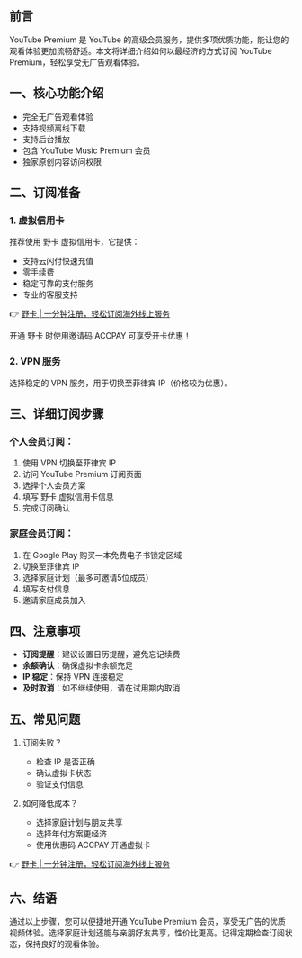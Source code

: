 ## 前言

YouTube Premium 是 YouTube 的高级会员服务，提供多项优质功能，能让您的观看体验更加流畅舒适。本文将详细介绍如何以最经济的方式订阅 YouTube Premium，轻松享受无广告观看体验。

## 一、核心功能介绍

- 完全无广告观看体验
- 支持视频离线下载
- 支持后台播放
- 包含 YouTube Music Premium 会员
- 独家原创内容访问权限

## 二、订阅准备

### 1. 虚拟信用卡

推荐使用 野卡 虚拟信用卡，它提供：
- 支持云闪付快速充值
- 零手续费
- 稳定可靠的支付服务
- 专业的客服支持

👉 [野卡 | 一分钟注册，轻松订阅海外线上服务](https://bit.ly/bewildcard)

开通 野卡 时使用邀请码 ACCPAY 可享受开卡优惠！

### 2. VPN 服务
选择稳定的 VPN 服务，用于切换至菲律宾 IP（价格较为优惠）。

## 三、详细订阅步骤

### 个人会员订阅：

1. 使用 VPN 切换至菲律宾 IP
2. 访问 YouTube Premium 订阅页面
3. 选择个人会员方案
4. 填写 野卡 虚拟信用卡信息
5. 完成订阅确认

### 家庭会员订阅：

1. 在 Google Play 购买一本免费电子书锁定区域
2. 切换至菲律宾 IP
3. 选择家庭计划（最多可邀请5位成员）
4. 填写支付信息
5. 邀请家庭成员加入

## 四、注意事项

- **订阅提醒**：建议设置日历提醒，避免忘记续费
- **余额确认**：确保虚拟卡余额充足
- **IP 稳定**：保持 VPN 连接稳定
- **及时取消**：如不继续使用，请在试用期内取消

## 五、常见问题

1. 订阅失败？
   - 检查 IP 是否正确
   - 确认虚拟卡状态
   - 验证支付信息

2. 如何降低成本？
   - 选择家庭计划与朋友共享
   - 选择年付方案更经济
   - 使用优惠码 ACCPAY 开通虚拟卡

👉 [野卡 | 一分钟注册，轻松订阅海外线上服务](https://bit.ly/bewildcard)

## 六、结语

通过以上步骤，您可以便捷地开通 YouTube Premium 会员，享受无广告的优质视频体验。选择家庭计划还能与亲朋好友共享，性价比更高。记得定期检查订阅状态，保持良好的观看体验。